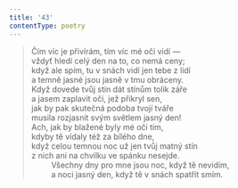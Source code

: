 ```yaml
---
title: '43'
contentType: poetry
---
```


> Čím víc je přivírám, tím víc mé oči vidí —  
> vždyť hledí celý den na to, co nemá ceny;  
> když ale spím, tu v snách vidí jen tebe z lidí  
> a temně jasné jsou jasně v tmu obráceny.  
> Když dovede tvůj stín dát stínům tolik záře  
> a jasem zaplavit oči, jež přikryl sen,  
> jak by pak skutečná podoba tvojí tváře  
> musila rozjasnit svým světlem jasný den!  
> Ach, jak by blažené byly mé oči tím,  
> kdyby tě vídaly též za bílého dne,  
> když celou temnou noc už jen tvůj matný stín  
> z nich ani na chvilku ve spánku nesejde.  
>          Všechny dny pro mne jsou noc, když tě nevidím,  
>          a noci jasný den, když tě v snách spatřit smím.
